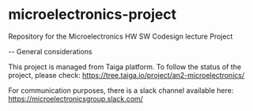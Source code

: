 # microelectronics-project
Repository for the Microelectronics HW SW Codesign lecture Project

-- General considerations

This project is managed from Taiga platform. To follow the status of the
project, please check:
https://tree.taiga.io/project/an2-microelectronics/

For communication purposes, there is a slack channel available here:
https://microelectronicsgroup.slack.com/
